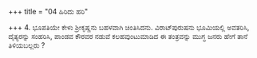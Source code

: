 +++
title = "04 ಹಿರಿದು ಹರಿ"

+++
4. ಭೂಪತಿಯೇ ಕೇಳು ಶ್ರೀಕೃಷ್ಣನು ಬಹಳವಾಗಿ ಚಿಂತಿಸಿದನು. ವಿರಾಟ್‍ಪುರುಷನು ಭೂಮಿಯಲ್ಲಿ ಅವತರಿಸಿ, ದೈತ್ಯರನ್ನು ಸಂಹರಿಸಿ, ಪಾಂಡವ ಕೌರವರ ನಡುವೆ ಕಲಹವುಂಟುಮಾಡಿದ ಈ ತಂತ್ರವನ್ನು ಮುಗ್ಧ ಜನರು ಹೇಗೆ ತಾನೆ ತಿಳಿಯಬಲ್ಲರು ?